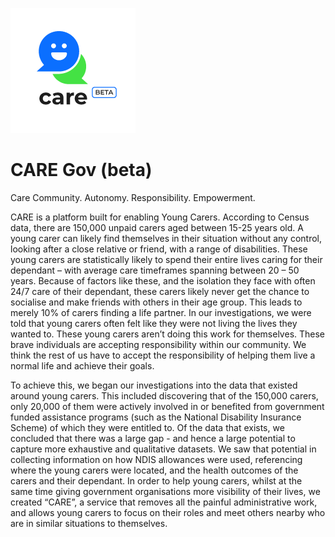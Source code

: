 ![alt text](https://github.com/patdbro/Oakton_GH2018/blob/master/care-thumbnail.png)

# CARE Gov (beta)

Care
Community. Autonomy. Responsibility. Empowerment.
 
CARE is a platform built for enabling Young Carers. 
According to Census data, there are 150,000 unpaid carers aged between 15-25 years old.
A young carer can likely find themselves in their situation without any control, looking after a close relative or friend, with a range of disabilities. 
These young carers are statistically likely to spend their entire lives caring for their dependant – with average care timeframes spanning between 20 – 50 years.
Because of factors like these, and the isolation they face with often 24/7 care of their dependant, these carers likely never get the chance to socialise and make friends with others in their age group. This leads to merely 10% of carers finding a life partner.
In our investigations, we were told that young carers often felt like they were not living the lives they wanted to.
These young carers aren’t doing this work for themselves. These brave individuals are accepting responsibility within our community. 
We think the rest of us have to accept the responsibility of helping them live a normal life and achieve their goals. 
 
To achieve this, we began our investigations into the data that existed around young carers. This included discovering that of the 150,000 carers, only 20,000 of them were actively involved in or benefited from government funded assistance programs (such as the National Disability Insurance Scheme) of which they were entitled to.
Of the data that exists, we concluded that there was a large gap - and hence a large potential to capture more exhaustive and qualitative datasets. We saw that potential in collecting information on how NDIS allowances were used, referencing where the young carers were located, and the health outcomes of the carers and their dependant.
In order to help young carers, whilst at the same time giving government organisations more visibility of their lives, we created “CARE”, a service that removes all the painful administrative work, and allows young carers to focus on their roles and meet others nearby who are in similar situations to themselves.  

